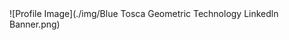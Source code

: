 <div id="header">
![Profile Image](./img/Blue Tosca Geometric Technology Linkedln Banner.png)
</div>
